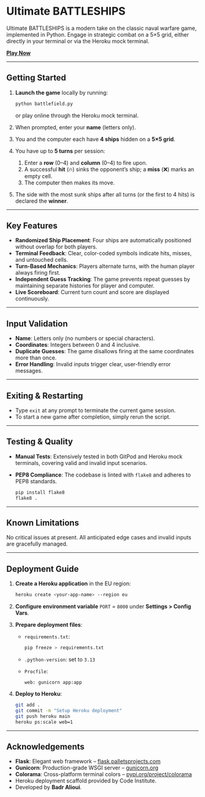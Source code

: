 # Ultimate BATTLESHIPS

Ultimate BATTLESHIPS is a modern take on the classic naval warfare game, implemented in Python. Engage in strategic combat on a 5×5 grid, either directly in your terminal or via the Heroku mock terminal.

[**Play Now**](https://app-battleship.herokuapp.com/)

---

## Getting Started

1. **Launch the game** locally by running:

   ```bash
   python battlefield.py
   ```

   or play online through the Heroku mock terminal.
2. When prompted, enter your **name** (letters only).
3. You and the computer each have **4 ships** hidden on a **5×5 grid**.
4. You have up to **5 turns** per session:

   1. Enter a **row** (0–4) and **column** (0–4) to fire upon.
   2. A successful **hit** (🔥) sinks the opponent’s ship; a **miss** (❌) marks an empty cell.
   3. The computer then makes its move.
5. The side with the most sunk ships after all turns (or the first to 4 hits) is declared the **winner**.

---

## Key Features

* **Randomized Ship Placement**: Four ships are automatically positioned without overlap for both players.
* **Terminal Feedback**: Clear, color-coded symbols indicate hits, misses, and untouched cells.
* **Turn-Based Mechanics**: Players alternate turns, with the human player always firing first.
* **Independent Guess Tracking**: The game prevents repeat guesses by maintaining separate histories for player and computer.
* **Live Scoreboard**: Current turn count and score are displayed continuously.

---

## Input Validation

* **Name**: Letters only (no numbers or special characters).
* **Coordinates**: Integers between 0 and 4 inclusive.
* **Duplicate Guesses**: The game disallows firing at the same coordinates more than once.
* **Error Handling**: Invalid inputs trigger clear, user-friendly error messages.

---

## Exiting & Restarting

* Type `exit` at any prompt to terminate the current game session.
* To start a new game after completion, simply rerun the script.

---

## Testing & Quality

* **Manual Tests**: Extensively tested in both GitPod and Heroku mock terminals, covering valid and invalid input scenarios.
* **PEP8 Compliance**: The codebase is linted with `flake8` and adheres to PEP8 standards.

  ```bash
  pip install flake8
  flake8 .
  ```

---

## Known Limitations

No critical issues at present. All anticipated edge cases and invalid inputs are gracefully managed.

---

## Deployment Guide

1. **Create a Heroku application** in the EU region:

   ```bash
   heroku create <your-app-name> --region eu
   ```
2. **Configure environment variable** `PORT` = `8000` under **Settings > Config Vars**.
3. **Prepare deployment files**:

   * `requirements.txt`:

     ```bash
     pip freeze > requirements.txt
     ```
   * `.python-version`: set to `3.13`
   * `Procfile`:

     ```
     web: gunicorn app:app
     ```
4. **Deploy to Heroku**:

   ```bash
   git add .
   git commit -m "Setup Heroku deployment"
   git push heroku main
   heroku ps:scale web=1
   ```

---

## Acknowledgements

* **Flask**: Elegant web framework – [flask.palletsprojects.com](https://flask.palletsprojects.com/)
* **Gunicorn**: Production-grade WSGI server – [gunicorn.org](https://gunicorn.org/)
* **Colorama**: Cross-platform terminal colors – [pypi.org/project/colorama](https://pypi.org/project/colorama/)
* Heroku deployment scaffold provided by Code Institute.
* Developed by **Badr Alioui**.
